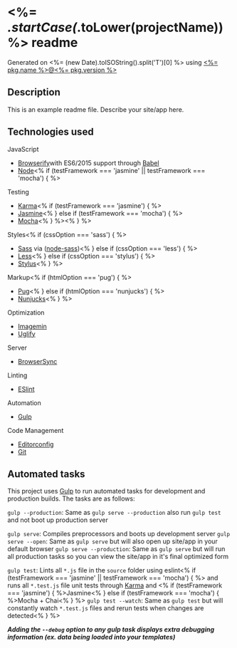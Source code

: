 # <%= _.startCase(_.toLower(projectName)) %> readme

Generated on <%= (new Date).toISOString().split('T')[0] %> using
[<%= pkg.name %>@<%= pkg.version %>](https://github.com/larsonjj/generator-yeogurt)

## Description

This is an example readme file.
Describe your site/app here.

## Technologies used

JavaScript

- [Browserify](http://browserify.org/)with ES6/2015 support through [Babel](https://babeljs.io/)
- [Node](https://nodejs.org/)<% if (testFramework === 'jasmine' || testFramework === 'mocha') { %>

Testing

- [Karma](http://karma-runner.github.io/0.13/index.html)<% if (testFramework === 'jasmine') { %>
- [Jasmine](http://jasmine.github.io/)<% } else if (testFramework === 'mocha') { %>
- [Mocha](http://mochajs.org/)<% } %><% } %>

Styles<% if (cssOption === 'sass') { %>

- [Sass](http://sass-lang.com/) via ([node-sass](https://github.com/sass/node-sass))<% } else if (cssOption === 'less') { %>
- [Less](http://lesscss.org/)<% } else if (cssOption === 'stylus') { %>
- [Stylus](https://learnboost.github.io/stylus/)<% } %>

Markup<% if (htmlOption === 'pug') { %>

- [Pug](https://pugjs.org/api/reference.html)<% } else if (htmlOption === 'nunjucks') { %>
- [Nunjucks](https://mozilla.github.io/nunjucks/)<% } %>

Optimization

- [Imagemin](https://github.com/imagemin/imagemin)
- [Uglify](https://github.com/mishoo/UglifyJS)

Server

- [BrowserSync](http://www.browsersync.io/)

Linting

- [ESlint](http://eslint.org/)

Automation

- [Gulp](http://gulpjs.com)

Code Management

- [Editorconfig](http://editorconfig.org/)
- [Git](https://git-scm.com/)

## Automated tasks

This project uses [Gulp](http://gulpjs.com) to run automated tasks for development and production builds.
The tasks are as follows:

`gulp --production`: Same as `gulp serve --production` also run `gulp test` and not boot up production server

`gulp serve`: Compiles preprocessors and boots up development server
`gulp serve --open`: Same as `gulp serve` but will also open up site/app in your default browser
`gulp serve --production`: Same as `gulp serve` but will run all production tasks so you can view the site/app in it's final optimized form

`gulp test`: Lints all `*.js` file in the `source` folder using eslint<% if (testFramework === 'jasmine' || testFramework === 'mocha') { %> and runs all `*.test.js` file unit tests through [Karma](http://karma-runner.github.io/0.13/index.html) and <% if (testFramework === 'jasmine') { %>Jasmine<% } else if (testFramework === 'mocha') { %>Mocha + Chai<% } %>
`gulp test --watch`: Same as `gulp test` but will constantly watch `*.test.js` files and rerun tests when changes are detected<% } %>

**_Adding the `--debug` option to any gulp task displays extra debugging information (ex. data being loaded into your templates)_**
